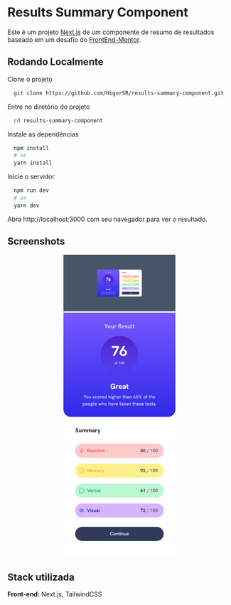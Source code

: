 # Results Summary Component

Este é um projeto [Next.js](https://nextjs.org/) de um componente de resumo de resultados baseado em um desafio do [FrontEnd-Mentor](https://www.frontendmentor.io/challenges/results-summary-component-CE_K6s0maV).

## Rodando Localmente

Clone o projeto

```bash
  git clone https://github.com/HigorSR/results-summary-component.git
```

Entre no diretório do projeto

```bash
  cd results-summary-component
```

Instale as dependências

```bash
  npm install
  # or
  yarn install
```

Inicie o servidor

```bash
  npm run dev
  # or
  yarn dev
```

Abra http://localhost:3000 com seu navegador para ver o resultado.

## Screenshots

<div align="center">
  <img width="50%" src="./public/assets/desktop.png">
  <img width="50%" src="./public/assets/mobile.png">
</div>

## Stack utilizada

**Front-end:** Next.js, TailwindCSS
